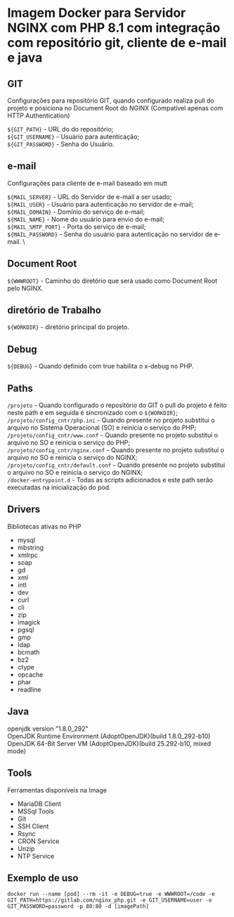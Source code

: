 
# Imagem Docker para Servidor NGINX com PHP 8.1 com integração com repositório git, cliente de e-mail e java

## GIT
Configurações para repositório GIT, quando configurado realiza pull do projeto e posiciona no Document Root do NGINX (Compatível apenas com HTTP Authentication)

``${GIT_PATH}`` - URL do do repositório; \
``${GIT_USERNAME}`` - Usuário para autenticação; \
``${GIT_PASSWORD}`` - Senha do Usuário.

## e-mail
Configurações para cliente de e-mail baseado em mutt

``${MAIL_SERVER}`` - URL do Servidor de e-mail a ser usado; \
``${MAIL_USER}`` - Usuário para autenticação no servidor de e-mail; \
``${MAIL_DOMAIN}`` - Domínio do serviço de e-mail; \
``${MAIL_NAME}`` - Nome do usuário para envio do e-mail; \
``${MAIL_SMTP_PORT}`` - Porta do serviço de e-mail; \
``${MAIL_PASSWORD}`` - Senha do usuário para autenticação no servidor de e-mail. \

## Document Root

``${WWWROOT}`` - Caminho do diretório que será usado como Document Root pelo NGINX. 
## diretório de Trabalho

``${WORKDIR}`` - diretório principal do projeto. 

## Debug
``${DEBUG}`` - Quando definido com true habilita o x-debug no PHP. 

## Paths
``/projeto`` - Quando configurado o repositório do GIT o pull do projeto é feito neste path e em seguida é sincronizado com o ``${WORKDIR}``; \
``/projeto/config_cntr/php.ini`` - Quando presente no projeto substitui o arquivo no Sistema Operacional (SO) e reinicia o serviço do PHP; \
``/projeto/config_cntr/www.conf`` - Quando presente no projeto substitui o arquivo no SO e reinicia o serviço do PHP; \
``/projeto/config_cntr/nginx.conf`` - Quando presente no projeto substitui o arquivo no SO e reinicia o serviço do NGINX; \
``/projeto/config_cntr/default.conf`` - Quando presente no projeto substitui o arquivo no SO e reinicia o serviço do NGINX; \
``/docker-entrypoint.d`` - Todas as scripts adicionados e este path serão executadas na inicialização do pod.


## Drivers
Bibliotecas ativas no PHP
- mysql 
- mbstring
- xmlrpc
- soap
- gd
- xml
- intl
- dev
- curl
- cli
- zip
- imagick
- pgsql
- gmp
- ldap
- bcmath
- bz2
- ctype
- opcache
- phar
- readline 

## Java
openjdk version "1.8.0_292" \
OpenJDK Runtime Environment (AdoptOpenJDK)(build 1.8.0_292-b10) \
OpenJDK 64-Bit Server VM (AdoptOpenJDK)(build 25.292-b10, mixed mode) 

## Tools
Ferramentas disponíveis na Image
- MariaDB Client
- MSSql Tools
- Git
- SSH Client
- Rsync
- CRON Service
- Unzip
- NTP Service

## Exemplo de uso

``docker run --name [pod] --rm -it -e DEBUG=true -e WWWROOT=/code -e GIT_PATH=https://gitlab.com/nginx_php.git -e GIT_USERNAME=user -e GIT_PASSWORD=password -p 80:80 -d [imagePath]``

